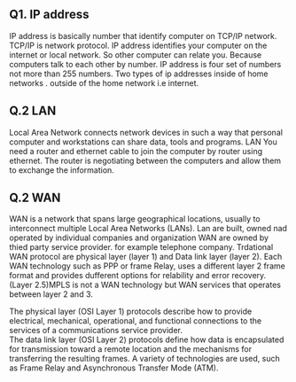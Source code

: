 ## Q1. IP address 
IP address is basically number that identify computer on TCP/IP network. TCP/IP is network protocol. IP address identifies your
computer on the internet or local network. So other computer can relate you. Because computers talk to each other by number. IP 
address is four set of numbers not more than 255 numbers. 
Two types of ip addresses inside of home networks . outside of the home network i.e internet.  
  
 ## Q.2 LAN
Local Area Network connects network devices in such a way that personal computer and workstations can share data, tools and
programs. LAN  You need a router and ethernet cable to join the computer by router using ethernet. The router is negotiating 
between the computers and allow them to exchange the information.  

## Q.2 WAN
WAN is a network that spans large geographical locations, usually to interconnect multiple Local Area Networks (LANs). 
Lan are built, owned nad operated by individual companies and organization WAN are owned by thied party service provider. for example telephone company. Trdational WAN protocol are physical layer (layer 1) and Data link layer (layer 2).
Each WAN technology such as PPP or frame Relay, uses a different layer 2 frame format and provides dufferent options for relability and error recovery.  
(Layer 2.5)MPLS is not a WAN technology but WAN services that operates between layer 2 and 3. 
 
The physical layer (OSI Layer 1) protocols describe how to provide electrical, mechanical, operational, and functional connections to the services of a communications service provider.   
The data link layer (OSI Layer 2) protocols define how data is encapsulated for transmission toward a remote location and the mechanisms for transferring the resulting frames. A variety of technologies are used, such as Frame Relay and Asynchronous Transfer Mode (ATM).
